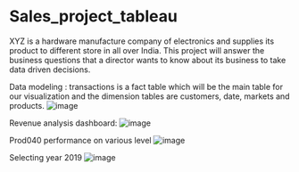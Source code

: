 # Sales_project_tableau
XYZ is a hardware manufacture company of electronics and supplies its product to different store in all over India. This project will answer the business questions that a director wants to know about its business to take data driven decisions.

Data modeling : transactions is a fact table which will be the main table for our visualization and the dimension tables are customers, date, markets and products.
![image](https://user-images.githubusercontent.com/123319398/224361667-baf2579b-21dc-4584-8e77-957689b1d241.png)

Revenue analysis dashboard:
![image](https://user-images.githubusercontent.com/123319398/224362169-2ec8de99-88ca-4dc0-b0e7-21e54a01b5de.png)


Prod040 performance on various level
![image](https://user-images.githubusercontent.com/123319398/224362662-8593a4ae-025d-49f6-9f95-c2d75cd2a93c.png)


Selecting year 2019
![image](https://user-images.githubusercontent.com/123319398/224362958-464c8dde-ee5d-48be-85c3-31b57182487a.png)
